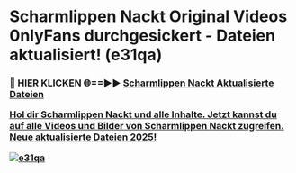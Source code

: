# Scharmlippen Nackt Original Videos 0nlyFans durchgesickert - Dateien aktualisiert! (e31qa)

<h3>🔴 HIER KLICKEN 🌐==►► <a href="https://tinyurl.com/h6vf6nb8" rel="nofollow">Scharmlippen Nackt Aktualisierte Dateien

Hol dir Scharmlippen Nackt und alle Inhalte. Jetzt kannst du auf alle Videos und Bilder von Scharmlippen Nackt zugreifen. Neue aktualisierte Dateien 2025!

[![e31qa](https://i.imgur.com/sD4kR3V.gif)](https://tinyurl.com/h6vf6nb8)
